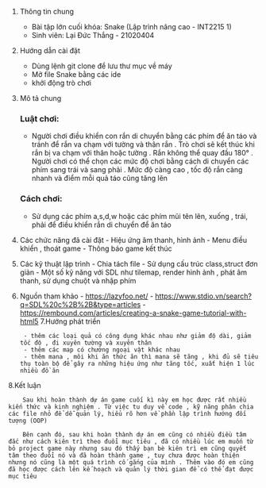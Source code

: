 1. Thông tin chung
    - Bài tập lớn cuối khóa: Snake (Lập trình nâng cao - INT2215 1)
    - Sinh viên: Lại Đức Thắng - 21020404
2. Hướng dẫn cài đặt
    - Dùng lệnh git clone để lưu thư mục về máy
    - Mở file Snake bằng các ide
    - khởi động trò chơi
3. Mô tả chung
    ### Luật chơi:
    
    - Người chơi điều khiển con rắn di chuyển bằng các phím để ăn táo và tránh để rắn va chạm với tường và thân rắn . Trò chơi sẽ kết thúc khi rắn bị va chạm với thân hoặc tường . Rắn không thể quay đầu 180° . Người chơi có thể chọn các mức độ chơi bằng cách di chuyển các phím sang trái và sang phải . Mức độ càng cao , tốc độ rắn càng nhanh và điểm mỗi quả táo cũng tăng lên
    
    ### Cách chơi:
    
    - Sử dụng các phím a,s,d,w hoặc các phím mũi tên lên, xuống , trái, phải để điều khiển rắn di chuyển để ăn táo
    
4. Các chức năng đã cài đặt
        - Hiệu ứng âm thanh, hình ảnh
        - Menu điều khiển , thoát game
        - Thông báo game kết thúc
5. Các kỹ thuật lập trình 
        - Chia tách file
        - Sử dụng cấu trúc class,struct đơn giản
        - Một số kỹ năng với SDL như tilemap,  render hình ảnh , phát âm thanh, sử dụng chuột và nhập phím
6. Nguồn tham khảo 
        - https://lazyfoo.net/
        - https://www.stdio.vn/search?q=SDL%20c%2B%2B&type=articles
        - https://rembound.com/articles/creating-a-snake-game-tutorial-with-html5
7.Hướng phát triển
        
        - thêm các loại quả có công dụng khác nhau như giảm độ dài, giảm tốc độ , đi xuyên tường và xuyên thân
        - thêm các map có chướng ngoại vật khác nhau
        - thêm mana , môi khi ăn thức ăn thì mana sẽ tăng , khi đủ sẽ tiêu thụ toàn bộ để gây ra những hiệu ứng như tăng tốc, xuất hiện 1 lúc nhiều đồ ăn
        
8.Kết luận
        
        Sau khi hoàn thành dự án game cuối kì này em học được rất nhiều kiến thức và kinh nghiệm . Từ việc tu duy về code , kỹ năng phân chia các file nhỏ để dễ quản lý, hiểu rõ hơn về phần lập trình hướng đối tượng (OOP)
        
        Bên cạnh đó, sau khi hoàn thành dự án em cũng có nhiều điều tâm đắc như cách kiên trì theo đuổi mục tiêu , đã có nhiều lúc em muốn từ bỏ project game này nhưng sau đó thấy bạn bè kiên trì em cũng quyết tâm theo đuổi nó và đã hoàn thành game , tuy chưa được hoàn thiện nhưng nó cũng là một quá trình cố gắng của mình . Thêm vào đó em cũng đã học được cách lên kế hoạch và quản lý thời gian để có thể đạt được mục tiêu
